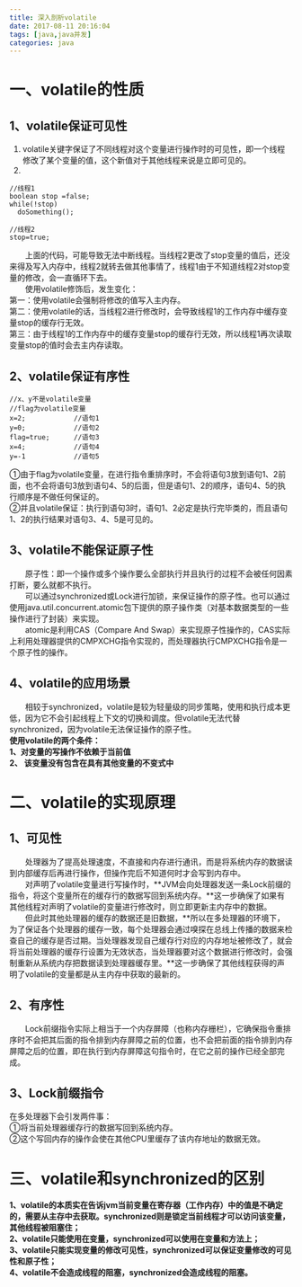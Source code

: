 ```yaml
---
title: 深入剖析volatile  
date: 2017-08-11 20:16:04  
tags: [java,java并发]    
categories: java  
---
```

# 一、volatile的性质 #
## 1、volatile保证可见性 ##
1. volatile关键字保证了不同线程对这个变量进行操作时的可见性，即一个线程修改了某个变量的值，这个新值对于其他线程来说是立即可见的。
2.   
```
//线程1
boolean stop =false;
while(!stop)
  doSomething();

//线程2
stop=true;
```
&emsp;&emsp;上面的代码，可能导致无法中断线程。当线程2更改了stop变量的值后，还没来得及写入内存中，线程2就转去做其他事情了，线程1由于不知道线程2对stop变量的修改，会一直循环下去。  
&emsp;&emsp;使用volatile修饰后，发生变化：  
第一：使用volatile会强制将修改的值写入主内存。  
第二：使用volatile的话，当线程2进行修改时，会导致线程1的工作内存中缓存变量stop的缓存行无效。  
第三：由于线程1的工作内存中的缓存变量stop的缓存行无效，所以线程1再次读取变量stop的值时会去主内存读取。  
## 2、volatile保证有序性  

```
//x、y不是volatile变量
//flag为volatile变量
x=2;            //语句1
y=0;            //语句2
flag=true;      //语句3
x=4;            //语句4
y=-1            //语句5
```
①由于flag为volatile变量，在进行指令重排序时，不会将语句3放到语句1、2前面，也不会将语句3放到语句4、5的后面，但是语句1、2的顺序，语句4、5的执行顺序是不做任何保证的。  
②并且volatile保证：执行到语句3时，语句1、2必定是执行完毕类的，而且语句1、2的执行结果对语句3、4、5是可见的。  

## 3、volatile不能保证原子性
&emsp;&emsp;原子性：即一个操作或多个操作要么全部执行并且执行的过程不会被任何因素打断，要么就都不执行。  
&emsp;&emsp;可以通过synchronized或Lock进行加锁，来保证操作的原子性。也可以通过使用java.util.concurrent.atomic包下提供的原子操作类（对基本数据类型的一些操作进行了封装）来实现。  
&emsp;&emsp;atomic是利用CAS（Compare And Swap）来实现原子性操作的，CAS实际上利用处理器提供的CMPXCHG指令实现的，而处理器执行CMPXCHG指令是一个原子性的操作。  

## 4、volatile的应用场景
&emsp;&emsp;相较于synchronized，volatile是较为轻量级的同步策略，使用和执行成本更低，因为它不会引起线程上下文的切换和调度。但volatile无法代替synchronized，因为volatile无法保证操作的原子性。  
**使用volatile的两个条件：  
1、对变量的写操作不依赖于当前值  
2、 该变量没有包含在具有其他变量的不变式中** 

# 二、volatile的实现原理
## 1、可见性
&emsp;&emsp;处理器为了提高处理速度，不直接和内存进行通讯，而是将系统内存的数据读到内部缓存后再进行操作，但操作完后不知道何时才会写到内存中。  
&emsp;&emsp;对声明了volatile变量进行写操作时，**JVM会向处理器发送一条Lock前缀的指令，将这个变量所在的缓存行的数据写回到系统内存。**这一步确保了如果有其他线程对声明了volatile的变量进行修改时，则立即更新主内存中的数据。  
&emsp;&emsp;但此时其他处理器的缓存的数据还是旧数据，**所以在多处理器的环境下，为了保证各个处理器的缓存一致，每个处理器会通过嗅探在总线上传播的数据来检查自己的缓存是否过期。当处理器发现自己缓存行对应的内存地址被修改了，就会将当前处理器的缓存行设置为无效状态，当处理器要对这个数据进行修改时，会强制重新从系统内存把数据读到处理器缓存里。**这一步确保了其他线程获得的声明了volatile的变量都是从主内存中获取的最新的。  
## 2、有序性
&emsp;&emsp;Lock前缀指令实际上相当于一个内存屏障（也称内存栅栏），它确保指令重排序时不会把其后面的指令排到内存屏障之前的位置，也不会把前面的指令排到内存屏障之后的位置，即在执行到内存屏障这句指令时，在它之前的操作已经全部完成。
## 3、Lock前缀指令
在多处理器下会引发两件事：  
①将当前处理器缓存行的数据写回到系统内存。  
②这个写回内存的操作会使在其他CPU里缓存了该内存地址的数据无效。  
# 三、volatile和synchronized的区别 #
**1、volatile的本质实在告诉jvm当前变量在寄存器（工作内存）中的值是不确定的，需要从主存中去获取。synchronized则是锁定当前线程才可以访问该变量，其他线程被阻塞住；  
2、volatile只能使用在变量，synchronized可以使用在变量和方法上；  
3、volatile只能实现变量的修改可见性，synchronized可以保证变量修改的可见性和原子性；  
4、volatile不会造成线程的阻塞，synchronized会造成线程的阻塞。**